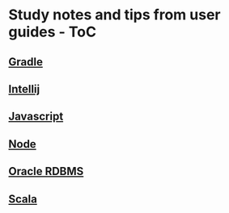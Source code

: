 # Study notes and tips from user guides - ToC

## [Gradle](https://github.com/josephh/cheats/blob/master/gradle_cheatsheet.md#gradle)
## [Intellij](https://github.com/josephh/cheats/blob/master/intellij-cheatsheet.md#intellij-shortcuts)
## [Javascript](https://github.com/josephh/cheats/blob/master/advanced_js_notes.md#advanced-javascript-notes)
## [Node](https://github.com/josephh/cheats/blob/master/node_cheatsheet.md#node)
## [Oracle RDBMS](https://github.com/josephh/cheats/blob/master/Oracle_cheet.md#oracle-cheat-sheet)
## [Scala](https://github.com/josephh/cheats/blob/master/scala_notes.md#scala)
